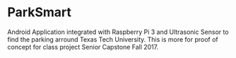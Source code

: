 # ParkSmart

Android Application integrated with Raspberry Pi 3 and Ultrasonic Sensor to find the parking arround Texas Tech University. This is more for proof of concept for class project Senior Capstone Fall 2017.
